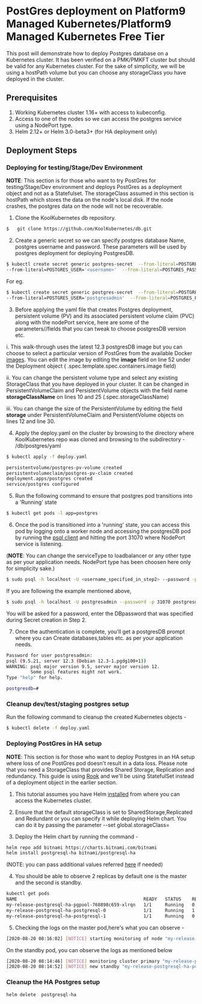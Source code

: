 # PostGres deployment on Platform9 Managed Kubernetes/Platform9 Managed Kubernetes Free Tier

This post will demonstrate how to deploy Postgres database on a Kubernetes cluster. It has been
verified on a PMK/PMKFT cluster but should be valid for any Kubernetes cluster. For the sake of simplicity,
we will be using a hostPath volume but you can choose any storageClass you have deployed in the cluster.

## Prerequisites
1.  Working Kubernetes cluster 1.16+  with access to kubeconfig.
2.  Access to one of the nodes so we can access the postgres service using a NodePort type.
3. Helm 2.12+ or Helm 3.0-beta3+ (for HA deployment only)

## Deployment Steps


### Deploying for testing/Stage/Dev Environment

**NOTE**: This section is for those who want to try PostGres for testing/Stage/Dev environment and deploys PostGres as a deployment object and not as a Statefulset. The storageClass assumed in this section is hostPath which stores the data on the node's local disk. If the node crashes, the postgres data on the node will not be recoverable.

1. Clone the KoolKubernetes db repository.
```bash
$   git clone https://github.com/KoolKubernetes/db.git
```

2. Create a generic secret so we can specify postgres database Name, postgres username and password. These parameters will be used by postgres deployment for deploying PostgresDB.  

```bash
$ kubectl create secret generic postgres-secret  --from-literal=POSTGRES_DB='postgresdb' \
--from-literal=POSTGRES_USER='<username>'  --from-literal=POSTGRES_PASSWORD='<password>'
```
For eg.

```bash
$ kubectl create secret generic postgres-secret  --from-literal=POSTGRES_DB='postgresdb' \
--from-literal=POSTGRES_USER='postgresadmin'  --from-literal=POSTGRES_PASSWORD='admin123'
```

3. Before applying the yaml file that creates Postgres deployment, persistent volume (PV) and its associated persistent volume claim (PVC) along with the nodePort service, here are some of the parameters//fields that you can tweak
to choose postgresDB version etc.

  i. This walk-through uses the latest 12.3 postgresDB image but you can choose to select a particular version of PostGres from the available Docker [images](https://hub.docker.com/_/postgres?tab=tags). You can edit the image by editing the **image** field on line 52 under the Deployment object ( .spec.template.spec.containers.image field)

  ii. You  can change the persistent volume type and select any existing StorageClass that you have deployed in your cluster. It can be changed in PersistentVolumeClaim and PersistentVolume objects with the field name **storageClassName** on lines 10 and 25 (.spec.storageClassName)

  iii. You can change the size of the PersistentVolume by editing the field **storage** under PersistentVolumeClaim and PersistentVolume objects on lines 12 and line 30.

  4. Apply the deploy.yaml on the cluster by browsing to the directory where KoolKubernetes repo was  cloned and browsing to the subdirectory - <Location of KoolKubernetes_repo>/db/postgres/yaml

  ```bash
$ kubectl apply -f deploy.yaml
```

```bash
persistentvolume/postgres-pv-volume created
persistentvolumeclaim/postgres-pv-claim created
deployment.apps/postgres created
service/postgres configured
```
5. Run the following command to ensure that postgres pod transitions into a 'Running' state

```bash
$ kubectl get pods -l app=postgres
```

6. Once the pod is transitioned into a 'running' state,  you can access this pod by logging onto a worker node and accessing the postgresDB pod by running the [psql client](https://blog.timescale.com/tutorials/how-to-install-psql-on-mac-ubuntu-debian-windows/) and hitting the port 31070 where NodePort service is listening.

(**NOTE**: You can change the serviceType to loadbalancer or any other type as per your application needs. NodePort type has been choosen here only for simplicity sake.)

```bash
$ sudo psql -h localhost -U <username_specified_in_step2> --password -p 31070 <DBname_specified_in_step2>
```   

If you are following the example mentioned above,
```bash
$ sudo psql -h localhost -U postgresadmin --password -p 31070 postgresdb
```
You will be asked for a password, enter the DBpassword that was specified during Secret creation in Step 2.

7. Once the authentication is complete, you'll get a postgresDB prompt where you can Create databases,tables etc. as per your application needs.

```bash
Password for user postgresadmin:
psql (9.5.21, server 12.3 (Debian 12.3-1.pgdg100+1))
WARNING: psql major version 9.5, server major version 12.
         Some psql features might not work.
Type "help" for help.

postgresdb=#
```


### Cleanup dev/test/staging postgres setup

Run the following command to cleanup the created Kubernetes objects -

```bash
$ kubectl delete -f deploy.yaml
```

### Deploying PostGres in HA setup
**NOTE**: This section is for those who want to deploy Postgres in an HA setup where loss of one PostGres pod doesn't result in a  data loss. Please note that you need a StorageClass that provides Shared Storage, Replication and redundancy. This guide   is using [Rook](https://github.com/KoolKubernetes/csi/tree/master/rook/internal-ceph) and we'll be using StatefulSet instead of a deployment object in the earlier section.


1.  This tutorial assumes you have Helm [installed](https://helm.sh/docs/intro/install/) from where you can access the Kubernetes cluster.

2. Ensure that the default storageClass is set to SharedStorage,Replicated and Redundant or you can specify it while deploying Helm chart.
You can do it by passing the parameter --set global.storageClass=<storageClassName>

3. Deploy the Helm chart by running the command -
```bash
helm repo add bitnami https://charts.bitnami.com/bitnami
helm install postgresql-ha bitnami/postgresql-ha
```

(NOTE: you can pass additional values  referred [here](https://github.com/bitnami/charts/tree/master/bitnami/postgresql-ha/#installing-the-chart) if needed)

4. You should be able to observe 2 replicas by default one is the master and the second is standby.

```bash
kubectl get pods
NAME                                               READY   STATUS    RESTARTS   AGE
my-release-postgresql-ha-pgpool-768898c659-xlrqn   1/1     Running   0          156m
my-release-postgresql-ha-postgresql-0              1/1     Running   1          147m
my-release-postgresql-ha-postgresql-1              1/1     Running   0          155m
```

5. Checking the logs on the master pod,here's what you can observe -

```bash
[2020-08-20 08:16:02] [NOTICE] starting monitoring of node "my-release-postgresql-ha-postgresql-2" (ID: 1001)
```
On the standby pod, you can observe the logs as mentioned below

```bash
[2020-08-20 08:14:46] [NOTICE] monitoring cluster primary "my-release-postgresql-ha-postgresql-1" (ID: 1000)
[2020-08-20 08:14:52] [NOTICE] new standby "my-release-postgresql-ha-postgresql-2" (ID: 1001) has connected
```

### Cleanup the HA Postgres setup

```bash
helm delete  postgresql-ha
```
